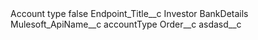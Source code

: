 <?xml version="1.0" encoding="UTF-8"?>
<CustomMetadata xmlns="http://soap.sforce.com/2006/04/metadata" xmlns:xsi="http://www.w3.org/2001/XMLSchema-instance" xmlns:xsd="http://www.w3.org/2001/XMLSchema">
    <label>Account type</label>
    <protected>false</protected>
    <values>
        <field>Endpoint_Title__c</field>
        <value xsi:type="xsd:string">Investor BankDetails</value>
    </values>
    <values>
        <field>Mulesoft_ApiName__c</field>
        <value xsi:type="xsd:string">accountType</value>
    </values>
    <values>
        <field>Order__c</field>
        <value xsi:nil="true"/>
    </values>
    <values>
        <field>asdasd__c</field>
        <value xsi:nil="true"/>
    </values>
</CustomMetadata>
